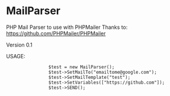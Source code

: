 # MailParser
PHP Mail Parser to use with PHPMailer
Thanks to: https://github.com/PHPMailer/PHPMailer

Version 0.1

USAGE:

					$test = new MailParser();
					$test->SetMailTo("emailtome@google.com");
					$test->SetMailTemplate("test");
					$test->SetVariables(["https://github.com"]);
					$test->SEND();
